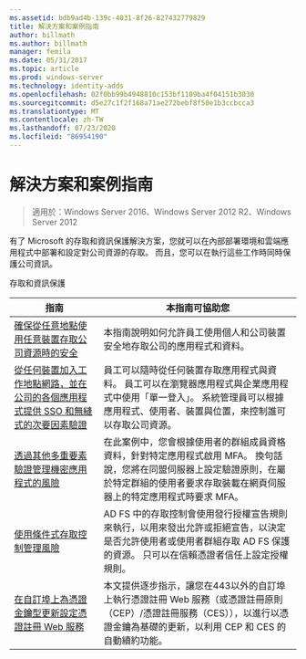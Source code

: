 ```yaml
---
ms.assetid: bdb9ad4b-139c-4031-8f26-827432779829
title: 解決方案和案例指南
author: billmath
ms.author: billmath
manager: femila
ms.date: 05/31/2017
ms.topic: article
ms.prod: windows-server
ms.technology: identity-adds
ms.openlocfilehash: 02f0bb99b4948810c153bf1109ba4f04151b3030
ms.sourcegitcommit: d5e27c1f2f168a71ae272bebf8f50e1b3ccbcca3
ms.translationtype: MT
ms.contentlocale: zh-TW
ms.lasthandoff: 07/23/2020
ms.locfileid: "86954190"
---
```

# <a name="solutions-and-scenario-guides"></a>解決方案和案例指南

>適用於：Windows Server 2016、Windows Server 2012 R2、Windows Server 2012
 
  
有了 Microsoft 的存取和資訊保護解決方案，您就可以在內部部署環境和雲端應用程式中部署和設定對公司資源的存取。 而且，您可以在執行這些工作時同時保護公司資訊。  
  
存取和資訊保護  
  
|指南|本指南可協助您                                                                                                                                                                                                                                                                                                                                                                                                    
|-----|-----  
| [確保從任意地點使用任意裝置存取公司資源時的安全](/previous-versions/windows/it-pro/solutions-guidance/dn550982(v=ws.11))|本指南說明如何允許員工使用個人和公司裝置安全地存取公司的應用程式和資料。                                                                                                                                                                                    
| [從任何裝置加入工作地點網路，並在公司的各個應用程式提供 SSO 和無縫式的次要因素驗證](../ad-fs/operations/join-to-workplace-from-any-device-for-sso-and-seamless-second-factor-authentication-across-company-applications.md) | 員工可以隨時從任何裝置存取應用程式與資料。 員工可以在瀏覽器應用程式與企業應用程式中使用「單一登入」。 系統管理員可以根據應用程式、使用者、裝置與位置，來控制誰可以存取公司資源。                                        
| [透過其他多重要素驗證管理機密應用程式的風險](../ad-fs/operations/manage-risk-with-additional-multi-factor-authentication-for-sensitive-applications.md)| 在此案例中，您會根據使用者的群組成員資格資料，針對特定應用程式啟用 MFA。 換句話說，您將在同盟伺服器上設定驗證原則，在屬於特定群組的使用者要求存取裝載在網頁伺服器上的特定應用程式時要求 MFA。  
| [使用條件式存取控制管理風險](../ad-fs/operations/manage-risk-with-conditional-access-control.md) | AD FS 中的存取控制會使用發行授權宣告規則來執行，以用來發出允許或拒絕宣告，以決定是否允許使用者或使用者群組存取 AD FS 保護的資源。 只可以在信賴憑證者信任上設定授權規則。
|[在自訂埠上為憑證金鑰型更新設定憑證註冊 Web 服務](certificate-enrollment-certificate-key-based-renewal.md)|本文提供逐步指示，讓您在443以外的自訂埠上執行憑證註冊 Web 服務（或憑證註冊原則（CEP）/憑證註冊服務（CES）），以進行以憑證金鑰為基礎的更新，以利用 CEP 和 CES 的自動續約功能。 |
